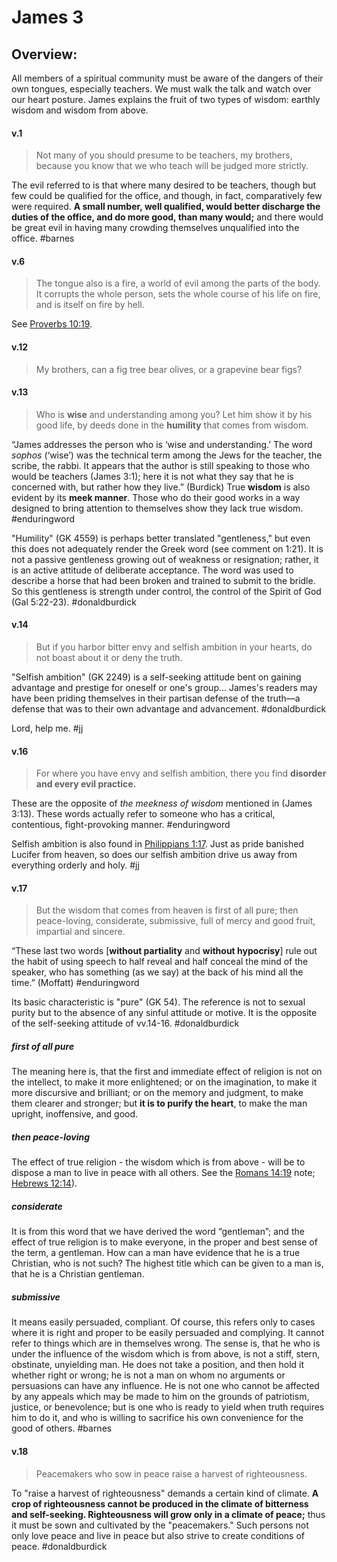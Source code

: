 # James 3

## Overview:
All members of a spiritual community must be aware of the dangers of their own tongues, especially teachers. We must walk the talk and watch over our heart posture. James explains the fruit of two types of wisdom: earthly wisdom and wisdom from above.


#### v.1
>Not many of you should presume to be teachers, my brothers, because you know that we who teach will be judged more strictly.

The evil referred to is that where many desired to be teachers, though but few could be qualified for the office, and though, in fact, comparatively few were required. **A small number, well qualified, would better discharge the duties of the office, and do more good, than many would;** and there would be great evil in having many crowding themselves unqualified into the office.
#barnes

#### v.6
>The tongue also is a fire, a world of evil among the parts of the body. It corrupts the whole person, sets the whole course of his life on fire, and is itself on fire by hell.

See [Proverbs 10:19](Proverbs10#v.19).

#### v.12
>My brothers, can a fig tree bear olives, or a grapevine bear figs?

#### v.13
>Who is **wise** and understanding among you? Let him show it by his good life, by deeds done in the **humility** that comes from wisdom.

“James addresses the person who is ‘wise and understanding.’ The word _sophos_ (‘wise’) was the technical term among the Jews for the teacher, the scribe, the rabbi. It appears that the author is still speaking to those who would be teachers (James 3:1); here it is not what they say that he is concerned with, but rather how they live.” (Burdick)
True **wisdom** is also evident by its **meek manner**. Those who do their good works in a way designed to bring attention to themselves show they lack true wisdom.
#enduringword 

"Humility" (GK 4559) is perhaps better translated "gentleness," but even this does not adequately render the Greek word (see comment on 1:21). It is not a passive gentleness growing out of weakness or resignation; rather, it is an active attitude of deliberate acceptance. The word was used to describe a horse that had been broken and trained to submit to the bridle. So this gentleness is strength under control, the control of the Spirit of God (Gal 5:22-23).
#donaldburdick 

#### v.14
>But if you harbor bitter envy and selfish ambition in your hearts, do not boast about it or deny the truth.

"Selfish ambition" (GK 2249) is a self-seeking attitude bent on gaining advantage and prestige for oneself or one's group... James's readers may have been priding themselves in their partisan defense of the truth—a defense that was to their own advantage and advancement.
#donaldburdick 

Lord, help me.
#jj 

#### v.16
>For where you have envy and selfish ambition, there you find **disorder and every evil practice.**

These are the opposite of _the meekness of wisdom_ mentioned in (James 3:13). These words actually refer to someone who has a critical, contentious, fight-provoking manner.
#enduringword 

Selfish ambition is also found in [Philippians 1:17](Philippians1#v.17). Just as pride banished Lucifer from heaven, so does our selfish ambition drive us away from everything orderly and holy.
#jj 

#### v.17
>But the wisdom that comes from heaven is first of all pure; then peace-loving, considerate, submissive, full of mercy and good fruit, impartial and sincere.

“These last two words [**without partiality** and **without hypocrisy**] rule out the habit of using speech to half reveal and half conceal the mind of the speaker, who has something (as we say) at the back of his mind all the time.” (Moffatt)
#enduringword 

Its basic characteristic is "pure" (GK 54). The reference is not to sexual purity but to the absence of any sinful attitude or motive. It is the opposite of the self-seeking attitude of vv.14-16. 
#donaldburdick 

##### first of all pure
The meaning here is, that the first and immediate effect of religion is not on the intellect, to make it more enlightened; or on the imagination, to make it more discursive and brilliant; or on the memory and judgment, to make them clearer and stronger; but **it is to purify the heart**, to make the man upright, inoffensive, and good.

##### then peace-loving
The effect of true religion - the wisdom which is from above - will be to dispose a man to live in peace with all others. See the [Romans 14:19](Romans14#v.19) note; [Hebrews 12:14](Hebrews12#v.14)).

##### considerate
It is from this word that we have derived the word “gentleman”; and the effect of true religion is to make everyone, in the proper and best sense of the term, a gentleman. How can a man have evidence that he is a true Christian, who is not such? The highest title which can be given to a man is, that he is a Christian gentleman.

##### submissive
It means easily persuaded, compliant. Of course, this refers only to cases where it is right and proper to be easily persuaded and complying. It cannot refer to things which are in themselves wrong. The sense is, that he who is under the influence of the wisdom which is from above, is not a stiff, stern, obstinate, unyielding man. He does not take a position, and then hold it whether right or wrong; he is not a man on whom no arguments or persuasions can have any influence. He is not one who cannot be affected by any appeals which may be made to him on the grounds of patriotism, justice, or benevolence; but is one who is ready to yield when truth requires him to do it, and who is willing to sacrifice his own convenience for the good of others.
#barnes  

#### v.18
>Peacemakers who sow in peace raise a harvest of righteousness.

To "raise a harvest of righteousness" demands a certain kind of climate. **A crop of righteousness cannot be produced in the climate of bitterness and self-seeking. Righteousness will grow only in a climate of peace;** thus it must be sown and cultivated by the "peacemakers." Such persons not only love peace and live in peace but also strive to create conditions of peace.
#donaldburdick 

